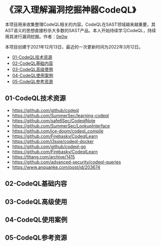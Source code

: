 # 《深入理解漏洞挖掘神器CodeQL》

本项目用来收集整理CodeQL相关的内容。CodeQL在SAST领域越来越重要，其AST语义的思想直接秒杀大多数的SAST产品。本人开始持续学习CodeQL，持续用其进行漏洞挖掘。作者：[0e0w](https://github.com/0e0w)

本项目创建于2021年12月13日，最近的一次更新时间为2022年3月12日。

- [01-CodeQL技术资源]()
- [02-CodeQL基础内容]()
- [03-CodeQL高级使用]()
- [04-CodeQL使用案例]()
- [05-CodeQL参考资源]()

## 01-CodeQL技术资源

- https://github.com/github/codeql
- https://github.com/SummerSec/learning-codeql
- https://github.com/safe6Sec/CodeqlNote
- https://github.com/SummerSec/LookupInterface
- https://github.com/ice-doom/codeql_compile
- https://github.com/Firebasky/CodeqlLearn
- https://github.com/j3ssie/codeql-docker
- https://github.com/github/codeql-go
- https://github.com/Firebasky/CodeqlLearn
- https://tttang.com/archive/1415
- https://github.com/advanced-security/codeql-queries
- https://www.anquanke.com/post/id/203674

## 02-CodeQL基础内容

## 03-CodeQL高级使用

## 04-CodeQL使用案例

## 05-CodeQL参考资源